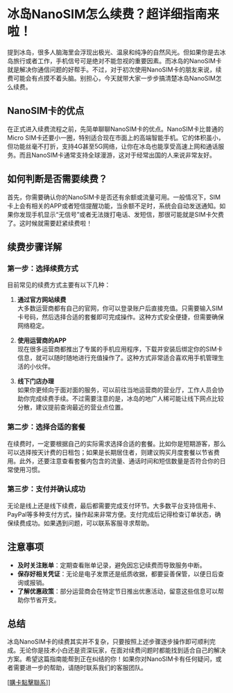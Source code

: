 # 冰岛NanoSIM怎么续费？超详细指南来啦！

提到冰岛，很多人脑海里会浮现出极光、温泉和纯净的自然风光。但如果你是去冰岛旅行或者工作，手机信号可是绝对不能忽视的重要因素。而冰岛的NanoSIM卡就是解决你通信问题的好帮手。不过，对于初次使用NanoSIM卡的朋友来说，续费可能会有点摸不着头脑。别担心，今天就带大家一步步搞清楚冰岛NanoSIM怎么续费。

## NanoSIM卡的优点

在正式进入续费流程之前，先简单聊聊NanoSIM卡的优点。NanoSIM卡比普通的Micro SIM卡还要小一圈，特别适合现在市面上的高端智能手机。它的体积虽小，但功能丝毫不打折，支持4G甚至5G网络，让你在冰岛也能享受高速上网和通话服务。而且NanoSIM卡通常支持全球漫游，这对于经常出国的人来说非常友好。

## 如何判断是否需要续费？

首先，你需要确认你的NanoSIM卡是否还有余额或流量可用。一般情况下，SIM卡上会有相关的APP或者短信提醒功能，当余额不足时，系统会自动发送通知。如果你发现手机显示“无信号”或者无法拨打电话、发短信，那很可能就是SIM卡欠费了。这时候就需要赶紧续费啦！

## 续费步骤详解

### 第一步：选择续费方式

目前常见的续费方式主要有以下几种：

1. **通过官方网站续费**  
   大多数运营商都有自己的官网，你可以登录账户后直接充值。只需要输入SIM卡号码，然后选择合适的套餐即可完成操作。这种方式安全便捷，但需要确保网络稳定。

2. **使用运营商的APP**  
   现在很多运营商都推出了专属的手机应用程序，下载并安装后绑定你的SIM卡信息，就可以随时随地进行充值操作了。这种方式非常适合喜欢用手机管理生活的小伙伴。

3. **线下门店办理**  
   如果你更倾向于面对面的服务，可以前往当地运营商的营业厅，工作人员会协助你完成续费手续。不过需要注意的是，冰岛的地广人稀可能让线下网点比较分散，建议提前查询最近的营业点位置。

### 第二步：选择合适的套餐

在续费时，一定要根据自己的实际需求选择合适的套餐。比如你是短期游客，那么可以选择按天计费的日租包；如果是长期居住者，则建议购买月度套餐以节省费用。此外，还要注意查看套餐内包含的流量、通话时间和短信数量是否符合你的日常使用习惯。

### 第三步：支付并确认成功

无论是线上还是线下续费，最后都需要完成支付环节。大多数平台支持信用卡、PayPal等多种支付方式，操作起来非常方便。支付完成后记得检查订单状态，确保续费成功。如果遇到问题，可以联系客服寻求帮助。

## 注意事项

- **及时关注账单**：定期查看账单记录，避免因忘记续费而导致服务中断。
- **保存好相关凭证**：无论是电子发票还是纸质收据，都要妥善保管，以便日后查询或报销。
- **了解优惠政策**：部分运营商会在特定节日推出优惠活动，留意这些信息可以帮助你节省开支。

## 总结

冰岛NanoSIM卡的续费其实并不复杂，只要按照上述步骤逐步操作即可顺利完成。无论你是技术小白还是资深玩家，在面对续费问题时都能找到适合自己的解决方案。希望这篇指南能帮到正在纠结的你！如果你对NanoSIM卡有任何疑问，或者需要进一步的帮助，请随时联系我们的客服团队。

[[購卡點擊聯系](https://t.me/s/esim1088)]]